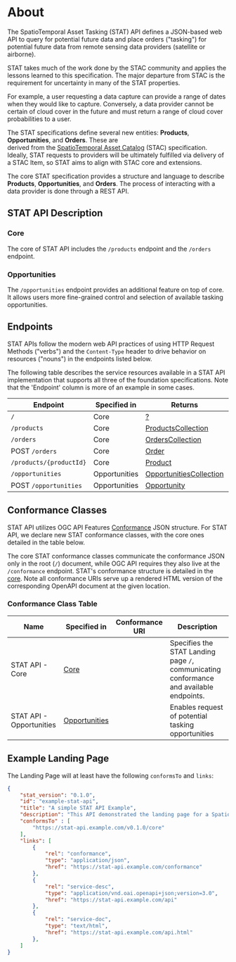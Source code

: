 # About

The SpatioTemporal Asset Tasking (STAT) API defines a JSON-based web API to query for potential future data
and place orders ("tasking") for potential future data from remote sensing data providers (satellite or airborne).

STAT takes much of the work done by the STAC community and applies the lessons learned to this specification. The major departure from STAC is the requirement for uncertainty in many of the STAT properties.

For example, a user requesting a data capture can provide a range of dates when they would like to capture. Conversely, a data provider cannot be certain of cloud cover in the future and must return a range of cloud cover probabilities to a user.

The STAT specifications define several new entities: **Products**, **Opportunities**, and **Orders**. These are  
derived from the [SpatioTemporal Asset Catalog](https://github.com/radiantearth/stac-spec) (STAC) specification. 
Ideally, STAT requests to providers will be ultimately fulfilled via delivery of a STAC Item, so STAT aims to 
align with STAC core and extensions.

The core STAT specification provides a structure and language to describe **Products**, **Opportunities**, 
and **Orders**. The process of interacting with a data provider is done through a REST API.

## STAT API Description

### Core

The core of STAT API includes the `/products` endpoint and the `/orders` endpoint.

### Opportunities

The `/opportunities` endpoint provides an additional feature on top of core. It allows users more fine-grained 
control and selection of available tasking opportunities.

## Endpoints

STAT APIs follow the modern web API practices of using HTTP Request Methods ("verbs") and
the `Content-Type` header to drive behavior on resources ("nouns") in the endpoints listed below.

The following table describes the service resources available in a STAT API implementation that
supports all three of the foundation specifications. Note that the 'Endpoint'
column is more of an example in some cases.

| Endpoint                       | Specified in   | Returns                       | Description  |
| ------------------------------ | -------------- | ----------------------------- | ------------ |
| `/`                            | Core           | [?]()                         | |
| `/products`                    | Core           | [ProductsCollection](./product)        | |
| `/orders`                      | Core           | [OrdersCollection](./order)          | |
| POST `/orders`                 | Core           | [Order](./order)                     | |
| `/products/{productId}`        | Core           | [Product](./product)                   | |
| `/opportunities`               | Opportunities  | [OpportunitiesCollection](./opportunity)   | |
| POST `/opportunities`          | Opportunities  | [Opportunity](./opportunity)               | |

## Conformance Classes

STAT API utilizes OGC API Features [Conformance](http://docs.opengeospatial.org/is/17-069r3/17-069r3.html#_declaration_of_conformance_classes)
JSON structure. For STAT API, we declare new STAT conformance classes, with the core ones detailed in the table below.

The core STAT conformance classes communicate the conformance JSON only in the root (`/`) document, while OGC API
requires they also live at the `/conformance` endpoint. STAT's conformance structure is detailed in the
[core](core/). Note all conformance URIs serve up a rendered HTML version of the corresponding OpenAPI document at the given location.

### Conformance Class Table

| **Name**               | **Specified in**                            | **Conformance URI**                                    | **Description**                                                                                                 |
| ---------------------- | ------------------------------------------- | ------------------------------------------------------ | --------------------------------------------------------------------------------------------------------------- |
| STAT API - Core        | [Core](core)                                |            | Specifies the STAT Landing page `/`, communicating conformance and available endpoints.                         |
| STAT API - Opportunities | [Opportunities](opportunity)                  |    | Enables request of potential tasking opportunities |                            |


## Example Landing Page

The Landing Page will at least have the following `conformsTo` and `links`:

```json
{
    "stat_version": "0.1.0",
    "id": "example-stat-api",
    "title": "A simple STAT API Example",
    "description": "This API demonstrated the landing page for a SpatioTemporal Asset Tasking API",
    "conformsTo" : [
        "https://stat-api.example.com/v0.1.0/core"
    ],
    "links": [
        {
            "rel": "conformance",
            "type": "application/json",
            "href": "https://stat-api.example.com/conformance"
        },
        {
            "rel": "service-desc",
            "type": "application/vnd.oai.openapi+json;version=3.0",
            "href": "https://stat-api.example.com/api"
        },
        {
            "rel": "service-doc",
            "type": "text/html",
            "href": "https://stat-api.example.com/api.html"
        },
    ]
}
```